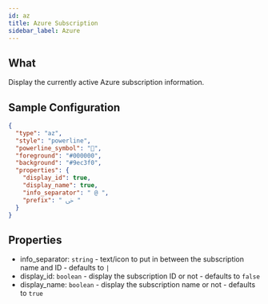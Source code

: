 ```yaml
---
id: az
title: Azure Subscription
sidebar_label: Azure
---
```


## What

Display the currently active Azure subscription information.

## Sample Configuration

```json
{
  "type": "az",
  "style": "powerline",
  "powerline_symbol": "",
  "foreground": "#000000",
  "background": "#9ec3f0",
  "properties": {
    "display_id": true,
    "display_name": true,
    "info_separator": " @ ",
    "prefix": " ﴃ "
  }
}
```

## Properties

- info_separator: `string` - text/icon to put in between the subscription name and ID - defaults to ` | `
- display_id: `boolean` - display the subscription ID or not - defaults to `false`
- display_name: `boolean` - display the subscription name or not - defaults to `true`
